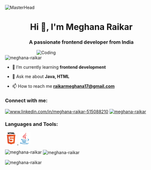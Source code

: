 ![MasterHead](https://user-images.githubusercontent.com/90236635/232446433-d5540fa2-fe28-4bb8-b929-cdb51fe61336.gif)
<h1 align="center">Hi 👋, I'm Meghana Raikar</h1>
<h3 align="center">A passionate frontend developer from India</h3>
<img align="right" alt="Coding" width="400" src="https://mir-s3-cdn-cf.behance.net/project_modules/disp/601014116770475.6068beff4640a.gif">

<p align="left"> <img src="https://komarev.com/ghpvc/?username=meghana-raikar&label=Profile%20views&color=0e75b6&style=flat" alt="meghana-raikar" /> </p>

- 🌱 I’m currently learning **frontend development**

- 💬 Ask me about **Java, HTML**

- 📫 How to reach me **raikarmeghana17@gmail.com**

<h3 align="left">Connect with me:</h3>
<p align="left">
<a href="https://linkedin.com/in/www.linkedin.com/in/meghana-raikar-515088210" target="blank"><img align="center" src="https://raw.githubusercontent.com/rahuldkjain/github-profile-readme-generator/master/src/images/icons/Social/linked-in-alt.svg" alt="www.linkedin.com/in/meghana-raikar-515088210" height="30" width="40" /></a>
<a href="https://www.leetcode.com/meghana-raikar" target="blank"><img align="center" src="https://raw.githubusercontent.com/rahuldkjain/github-profile-readme-generator/master/src/images/icons/Social/leet-code.svg" alt="meghana-raikar" height="30" width="40" /></a>
</p>

<h3 align="left">Languages and Tools:</h3>
<p align="left"> <a href="https://www.w3.org/html/" target="_blank" rel="noreferrer"> <img src="https://raw.githubusercontent.com/devicons/devicon/master/icons/html5/html5-original-wordmark.svg" alt="html5" width="40" height="40"/> </a> <a href="https://www.java.com" target="_blank" rel="noreferrer"> <img src="https://raw.githubusercontent.com/devicons/devicon/master/icons/java/java-original.svg" alt="java" width="40" height="40"/> </a> </p>

<p><img align="left" src="https://github-readme-stats.vercel.app/api/top-langs?username=meghana-raikar&show_icons=true&locale=en&layout=compact" alt="meghana-raikar" /></p>

<p>&nbsp;<img align="center" src="https://github-readme-stats.vercel.app/api?username=meghana-raikar&show_icons=true&locale=en" alt="meghana-raikar" /></p>

<p><img align="center" src="https://github-readme-streak-stats.herokuapp.com/?user=meghana-raikar&" alt="meghana-raikar" /></p>
